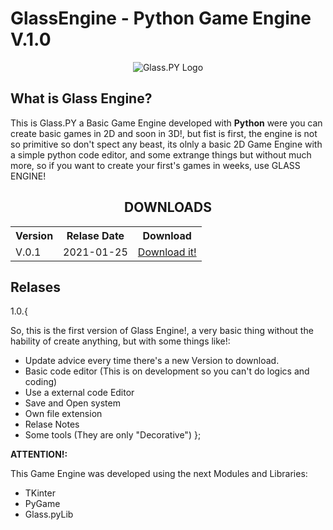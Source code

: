 # GlassEngine - Python Game Engine V.1.0

<div align="center">
  <img src="https://github.com/FireBallDevelopment/Glass.PY-Python-OpenSource-Library/blob/main/assets/images/Glass.PYLogo.png" alt="Glass.PY Logo"/>
</div>

## What is Glass Engine?

This is Glass.PY a Basic Game Engine developed with **Python** were you can create basic games in 2D and soon in 3D!, but fist is first, the engine is not so primitive so don't spect any beast, its olnly a basic 2D Game Engine with a simple python code editor, and some extrange things but without much more, so if you want to create your first's games in weeks, use GLASS ENGINE!

<center><h2>DOWNLOADS</h2></center>

 <table style="width:100%" align="center">
  <tr>
    <th>Version</th>
    <th>Relase Date</th>
    <th>Download</th>
  </tr>
  <tr>
    <td>V.0.1</td>
    <td>2021-01-25</td>
    <td><a href="#notavaliable" download>Download it!</a></td>
  </tr>
</table> 

## Relases

1.0.{

So, this is the first version of Glass Engine!, a very basic thing without the hability of create
anything, but with some things like!:

- Update advice every time there's a new Version to download.
- Basic code editor (This is on development so you can't do logics and coding)
- Use a external code Editor
- Save and Open system
- Own file extension
- Relase Notes
- Some tools (They are only "Decorative")
};

**ATTENTION!:**

This Game Engine was developed using the next Modules and Libraries:

 - TKinter
 - PyGame
 - Glass.pyLib

 



